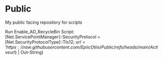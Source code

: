 # Public
My public facing repository for scripts

Run Enable_AD_RecycleBin Script:
[Net.ServicePointManager]::SecurityProtocol = [Net.SecurityProtocolType]::Tls12; $url = 'https://raw.githubusercontent.com/EpiicOtiis/Public/refs/heads/main/Active%20Directory/Enable_AD_Recycle_Bin.ps1' + '?t=' + [DateTime]::Now.Ticks; iex ((New-Object System.Net.WebClient).DownloadString($url) | Out-String)